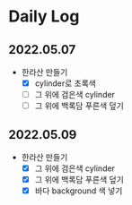 # Daily Log

## 2022.05.07
- 한라산 만들기
  - [x] cylinder로 초록색
  - [ ] 그 위에 검은색 cylinder
  - [ ] 그 위에 백록담 푸른색 덮기

## 2022.05.09
- 한라산 만들기
  - [x] 그 위에 검은색 cylinder
  - [x] 그 위에 백록담 푸른색 덮기
  - [x] 바다 background 색 넣기
